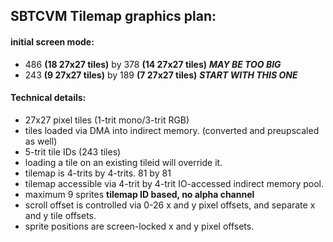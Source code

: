 ## SBTCVM Tilemap graphics plan:



#### initial screen mode:

 - 486 __(18 27x27 tiles)__ by 378 __(14 27x27 tiles)__ _**MAY BE TOO BIG**_
 - 243 __(9 27x27 tiles)__ by 189 __(7 27x27 tiles)__ _**START WITH THIS ONE**_


#### Technical details:

 - 27x27 pixel tiles (1-trit mono/3-trit RGB)
 - tiles loaded via DMA into indirect memory. (converted and preupscaled as well)
 - 5-trit tile IDs (243 tiles)
 - loading a tile on an existing tileid will override it.
 - tilemap is 4-trits by 4-trits. 81 by 81
 - tilemap accessible via 4-trit by 4-trit IO-accessed indirect memory pool.
 - maximum 9 sprites __tilemap ID based, no alpha channel__
 - scroll offset is controlled via 0-26 x and y pixel offsets, 
    and separate x and y tile offsets.
 - sprite positions are screen-locked x and y pixel offsets.
 
